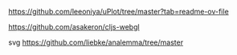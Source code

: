 
https://github.com/leeoniya/uPlot/tree/master?tab=readme-ov-file


https://github.com/asakeron/cljs-webgl

svg 
https://github.com/liebke/analemma/tree/master
